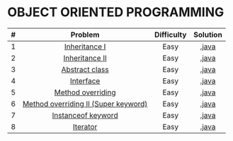 # OBJECT ORIENTED PROGRAMMING

|   #   | Problem                                                                                                              | Difficulty | Solution                                                                                                                                                                            |
|:-----:|:--------------------------------------------------------------------------------------------------------------------:|:----------:|:-----------------------------------------------------------------------------------------------------------------------------------------------------------------------------------:|
|   1   | [Inheritance I](https://www.hackerrank.com/challenges/java-inheritance-1)                                            |    Easy    | [.java](urlhttps://github.com/dimitrietataru/hackerrank/blob/master/Java/05.%20Object%20oriented%20programming/01%20-%20Java%20inheritance%20I/Main.java)                           |
|   2   | [Inheritance II](https://www.hackerrank.com/challenges/java-inheritance-2)                                           |    Easy    | [.java](https://github.com/dimitrietataru/hackerrank/blob/master/Java/05.%20Object%20oriented%20programming/02%20-%20Java%20inheritance%20II/Main.java)                             |
|   3   | [Abstract class](https://www.hackerrank.com/challenges/java-abstract-class)                                          |    Easy    | [.java](https://github.com/dimitrietataru/hackerrank/blob/master/Java/05.%20Object%20oriented%20programming/03%20-%20Java%20abstract%20class/Main.java)                             |
|   4   | [Interface](https://www.hackerrank.com/challenges/java-interface)                                                    |    Easy    | [.java](https://github.com/dimitrietataru/hackerrank/blob/master/Java/05.%20Object%20oriented%20programming/04%20-%20Java%20interface/Main.java)                                    |
|   5   | [Method overriding](https://www.hackerrank.com/challenges/java-method-overriding)                                    |    Easy    | [.java](https://github.com/dimitrietataru/hackerrank/blob/master/Java/05.%20Object%20oriented%20programming/05%20-%20Java%20method%20overriding/Main.java)                          |
|   6   | [Method overriding II (Super keyword)](https://www.hackerrank.com/challenges/java-method-overriding-2-super-keyword) |    Easy    | [.java](https://github.com/dimitrietataru/hackerrank/blob/master/Java/05.%20Object%20oriented%20programming/06%20-%20Java%20method%20overriding%20II%20(Super%20keyword)/Main.java) |
|   7   | [Instanceof keyword](https://www.hackerrank.com/challenges/java-instanceof-keyword)                                  |    Easy    | [.java](https://github.com/dimitrietataru/hackerrank/blob/master/Java/05.%20Object%20oriented%20programming/07%20-%20Java%20instanceof%20keyword/Main.java)                         |
|   8   | [Iterator](https://www.hackerrank.com/challenges/java-iterator)                                                      |    Easy    | [.java](https://github.com/dimitrietataru/hackerrank/blob/master/Java/05.%20Object%20oriented%20programming/08%20-%20Java%20iterator/Main.java)                                     |
